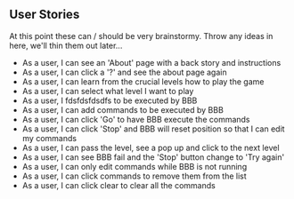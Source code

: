 User Stories
------------

At this point these can / should be very brainstormy. Throw any ideas in here, we'll thin them out later...

 * As a user, I can see an 'About' page with a back story and instructions
 * As a user, I can click a '?' and see the about page again
 * As a user, I can learn from the crucial levels how to play the game
 * As a user, I can select what level I want to play
 * As a user, I fdsfdsfdsdfs to be executed by BBB
 * As a user, I can add commands to be executed by BBB
 * As a user, I can click 'Go' to have BBB execute the commands
 * As a user, I can click 'Stop' and BBB will reset position so that I can edit my commands
 * As a user, I can pass the level, see a pop up and click to the next level
 * As a user, I can see BBB fail and the 'Stop' button change to 'Try again'
 * As a user, I can only edit commands while BBB is not running
 * As a user, I can click commands to remove them from the list
 * As a user, I can click clear to clear all the commands

